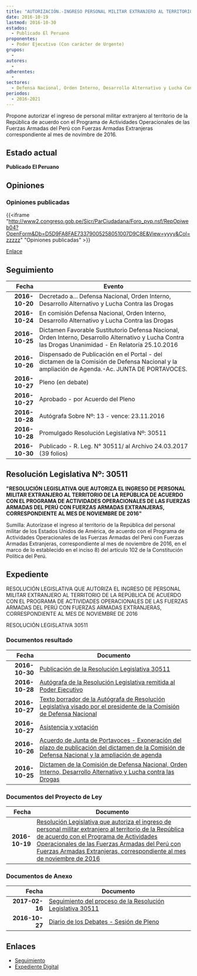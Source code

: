 ```yaml
---
title: "AUTORIZACIÓN.-INGRESO PERSONAL MILITAR EXTRANJERO AL TERRITORIO DE LA REPÚBLICA.."
date: 2016-10-19
lastmod: 2016-10-30
estados: 
  - Publicado El Peruano
proponentes: 
  - Poder Ejecutivo (Con carácter de Urgente)
grupos: 
  - 
autores: 
  - 
adherentes: 
  - 
sectores: 
  - Defensa Nacional, Orden Interno, Desarrollo Alternativo y Lucha Contra las Drogas
periodos: 
  - 2016-2021
---
```


Propone autorizar el ingreso de personal militar extranjero al territorio de la República de acuerdo con el Programa de Actividades Operacionales de las Fuerzas Armadas del Perú con Fuerzas Armadas Extranjeras correspondiente al mes de novimbre de 2016.


## Estado actual

**Publicado El Peruano**

## Opiniones

### Opiniones publicadas

{{<iframe "http://www2.congreso.gob.pe/Sicr/ParCiudadana/Foro_pvp.nsf/RepOpiweb04?OpenForm&Db=D5D9FA8FAE73379005258051007D9C8E&View=yyyy&Col=zzzzz" "Opiniones publicadas" >}}

[Enlace](http://www2.congreso.gob.pe/Sicr/ParCiudadana/Foro_pvp.nsf/RepOpiweb04?OpenForm&Db=D5D9FA8FAE73379005258051007D9C8E&View=yyyy&Col=zzzzz)

## Seguimiento

| Fecha | Evento |
|------:|--------|
| **2016-10-20** | Decretado a... Defensa Nacional, Orden Interno, Desarrollo Alternativo y Lucha Contra las Drogas|
| **2016-10-24** | En comisión Defensa Nacional, Orden Interno, Desarrollo Alternativo y Lucha Contra las Drogas|
| **2016-10-25** | Dictamen Favorable Sustitutorio Defensa Nacional, Orden Interno, Desarrollo Alternativo y Lucha Contra las Drogas Unanimidad - En Relatoría 25.10.2016|
| **2016-10-26** | Dispensado de Publicación en el Portal - del dictamen de la Comisión de Defensa Nacional y la ampliación de Agenda.-Ac. JUNTA DE PORTAVOCES.|
| **2016-10-27** | Pleno (en debate)|
| **2016-10-27** | Aprobado - por Acuerdo del Pleno|
| **2016-10-28** | Autógrafa Sobre Nº: 13 - vence: 23.11.2016|
| **2016-10-28** | Promulgado Resolución Legislativa Nº: 30511|
| **2016-10-30** | Publicado - R. Leg. N° 30511/ al Archivo 24.03.2017 (39 folios)|

## Resolución Legislativa Nº: 30511

**"RESOLUCIÓN LEGISLATIVA QUE AUTORIZA EL INGRESO DE PERSONAL MILITAR EXTRANJERO AL TERRITORIO DE LA REPÚBLICA DE ACUERDO CON EL PROGRAMA DE ACTIVIDADES OPERACIONALES DE LAS FUERZAS ARMADAS DEL PERÚ CON FUERZAS ARMADAS EXTRANJERAS, CORRESPONDIENTE AL MES DE NOVIEMBRE DE 2016"**

Sumilla: Autorízase el ingreso al territorio de la República del personal militar de los Estados Unidos de América, de acuerdo con el Programa de Actividades Operacionales de las Fuerzas Armadas del Perú con Fuerzas Armadas Extranjeras, correspondiente al mes de noviembre de 2016, en el marco de lo establecido en el inciso 8) del artículo 102 de la Constitución Política del Perú.


## Expediente

RESOLUCIÓN LEGISLATIVA QUE AUTORIZA EL INGRESO DE PERSONAL MILITAR EXTRANJERO AL TERRITORIO DE LA REPÚBLICA DE ACUERDO CON EL PROGRAMA DE ACTIVIDADES OPERACIONALES DE LAS FUERZAS ARMADAS DEL PERÚ CON FUERZAS ARMADAS EXTRANJERAS, CORRESPONDIENTE AL MES DE NOVIEMBRE DE 2016

RESOLUCIÓN LEGISLATIVA 30511


### Documentos resultado

| Fecha | Documento |
|------:|--------|
| **2016-10-30** | [Publicación de la Resolución Legislativa 30511](http://www.leyes.congreso.gob.pe/Documentos/2016_2021/ADLP/Normas_Legales/30511-RLG.pdf) |
| **2016-10-28** | [Autógrafa de la Resolución Legislativa remitida al Poder Ejecutivo](http://www.leyes.congreso.gob.pe/Documentos/2016_2021/ADLP/Texto_Aprobado/AU0043220161028.pdf) |
| **2016-10-27** | [Texto borrador de la Autógrafa de Resolución Legislativa visado por el presidente de la Comisión de Defensa Nacional](http://www2.congreso.gob.pe/Sicr/TraDocEstProc/Contdoc03_2011.nsf/ba75101a33765c2c05257e5400552213/9e2d75690cb62a48052580c20053e7f2/$FILE/BAU0043220161027.pdf) |
| **2016-10-27** | [Asistencia y votación](http://www.leyes.congreso.gob.pe/Documentos/2016_2021/Asistencia_y_Votacion/Proyectos_de_Ley/AV0043220161027..pdf) |
| **2016-10-26** | [Acuerdo de Junta de Portavoces - Exoneración del plazo de publicación del dictamen de la Comisión de Defensa Nacional y la ampliación de agenda](http://www2.congreso.gob.pe/Sicr/TraDocEstProc/Contdoc03_2011.nsf/0/abf8fb9e8e60a7c2052580c70069e53b/$FILE/AJP0043220161026.pdf) |
| **2016-10-25** | [Dictamen de la Comisión de Defensa Nacional, Orden Interno, Desarrollo Alternativo y Lucha contra las Drogas](http://www.leyes.congreso.gob.pe/Documentos/2016_2021/Dictamenes/Proyectos_de_Ley/00432DC07MAY20161025.pdf) |

### Documentos del Proyecto de Ley

| Fecha | Documento |
|------:|--------|
| **2016-10-19** | [Resolución Legislativa que autoriza el ingreso de personal militar extranjero al territorio de la República de acuerdo con el Programa de Actividades Operacionales de las Fuerzas Armadas del Perú con Fuerzas Armadas Extranjeras, correspondiente al mes de noviembre de 2016](http://www.leyes.congreso.gob.pe/Documentos/2016_2021/Proyectos_de_Ley_y_de_Resoluciones_Legislativas/PL0043220161019..pdf) |

### Documentos de Anexo

| Fecha | Documento |
|------:|--------|
| **2017-02-16** | [Seguimiento del proceso de la Resolución Legislativa 30511](http://www2.congreso.gob.pe/Sicr/TraDocEstProc/Contdoc03_2011.nsf/ba75101a33765c2c05257e5400552213/12ee2d1ba9f2ef22052580c900589b4a/$FILE/00432PL20170216.pdf) |
| **2016-10-27** | [Diario de los Debates - Sesión de Pleno](http://www.leyes.congreso.gob.pe/Documentos/2016_2021/ADLP/Diario_Debates/30511_DD.pdf) |

## Enlaces 

- [Seguimiento](http://www2.congreso.gob.pe/Sicr/TraDocEstProc/CLProLey2016.nsf/f7fff46988ca05b1052578e100829cc7/bd48ea37f2479b5005258051007f0cb6?OpenDocument)
- [Expediente Digital](http://www2.congreso.gob.pehttp://www2.congreso.gob.pe/Sicr/TraDocEstProc/CLProLey2016.nsf/f7fff46988ca05b1052578e100829cc7/bd48ea37f2479b5005258051007f0cb6?OpenDocument&Click=05257FB7005EB655.eb71d0cf91d8294e05256cdf006b5706/$Body/0.1C6C)
